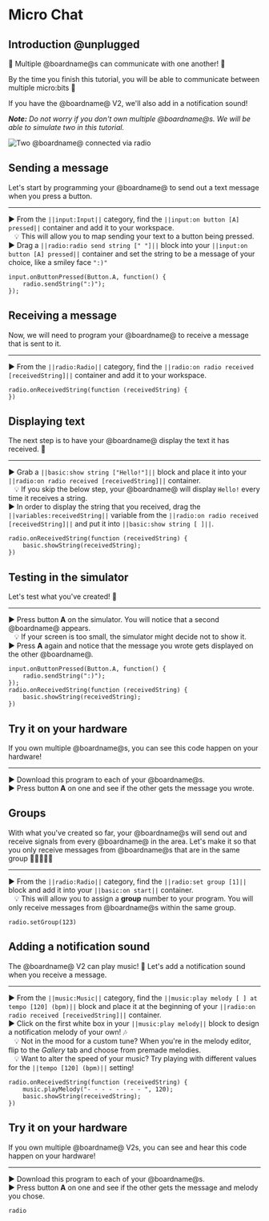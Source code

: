 # Micro Chat

## Introduction @unplugged

💬 Multiple @boardname@s can communicate with one another! 💬

By the time you finish this tutorial, you will be able to communicate between multiple micro:bits 🥳

If you have the @boardname@ V2, we'll also add in a notification sound!

_**Note:** Do not worry if you don't own multiple @boardname@s. We will be able to simulate two in this tutorial._

![Two @boardname@ connected via radio](/static/mb/projects/a9-radio.png)

## Sending a message

Let's start by programming your @boardname@ to send out a text message when you press a button.

---

► From the ``||input:Input||`` category, find the ``||input:on button [A] pressed||`` container and add it to your workspace.
<br/>
&nbsp;&nbsp; 💡 This will allow you to map sending your text to a button being pressed.
<br/>
► Drag a ``||radio:radio send string [" "]||`` block into your  ``||input:on button [A] pressed||`` container and set the string to be a message of your choice, like a smiley face ``":)"``

```blocks
input.onButtonPressed(Button.A, function() {
    radio.sendString(":)");
});
```

## Receiving a message

Now, we will need to program your @boardname@ to receive a message that is sent to it.

---

► From the ``||radio:Radio||`` category, find the ``||radio:on radio received [receivedString]||`` container and add it to your workspace.

```blocks
radio.onReceivedString(function (receivedString) {
})
```

## Displaying text

The next step is to have your @boardname@ display the text it has received. 📃

---

► Grab a ``||basic:show string ["Hello!"]||`` block and place it into your ``||radio:on radio received [receivedString]||`` container.
<br/>
&nbsp;&nbsp; 💡 If you skip the below step, your @boardname@ will display ``Hello!`` every time it receives a string.
<br/>
► In order to display the string that you received, drag the ``||variables:receivedString||`` variable from the ``||radio:on radio received [receivedString]||`` and put it into ``||basic:show string [ ]||``.
󠀢
```blocks
radio.onReceivedString(function (receivedString) {
    basic.showString(receivedString);
})
```

## Testing in the simulator

Let's test what you've created! 👀

---

► Press button **A** on the simulator. You will notice that a second @boardname@ appears.
<br/>
&nbsp;&nbsp; 💡 If your screen is too small, the simulator might decide not to show it.
<br/>
► Press **A** again and notice that the message you wrote gets displayed on the other @boardname@.

```blocks
input.onButtonPressed(Button.A, function() {
    radio.sendString(":)");
});
radio.onReceivedString(function (receivedString) {
    basic.showString(receivedString);
})
```

## Try it on your hardware

If you own multiple @boardname@s, you can see this code happen on your hardware!

---

► Download this program to each of your @boardname@s.
<br/>
► Press button **A** on one and see if the other gets the message you wrote.

## Groups

With what you've created so far, your @boardname@s will send out and receive signals from every @boardname@ in the area. Let's make it so that you only receive messages from @boardname@s that are in the same group 🧑🏿‍🤝‍🧑🏼

---

► From the ``||radio:Radio||`` category, find the ``||radio:set group [1]||`` block and add it into your ``||basic:on start||`` container.
<br/>
&nbsp;&nbsp; 💡 This will allow you to assign a **group** number to your program. You will only receive messages from @boardname@s within the same group.
<br/>


```blocks
radio.setGroup(123)
```

## Adding a notification sound

The @boardname@ V2 can play music! 🎵 Let's add a notification sound when you receive a message.

---

► From the ``||music:Music||`` category, find the ``||music:play melody [ ] at tempo [120] (bpm)||`` block and place it at the beginning of your ``||radio:on radio received [receivedString]||`` container.
<br/>
► Click on the first white box in your ``||music:play melody||`` block to design a notification melody of your own! 🎶
<br/>
&nbsp;&nbsp; 💡 Not in the mood for a custom tune? When you're in the melody editor, flip to the _Gallery_ tab and choose from premade melodies.
<br/>
&nbsp;&nbsp; 💡 Want to alter the speed of your music? Try playing with different values for the ``||tempo [120] (bpm)||`` setting!

```blocks
radio.onReceivedString(function (receivedString) {
    music.playMelody("- - - - - - - - ", 120);
    basic.showString(receivedString);
})
```

## Try it on your hardware

If you own multiple @boardname@ V2s, you can see and hear this code happen on your hardware!

---

► Download this program to each of your @boardname@s.
<br/>
► Press button **A** on one and see if the other gets the message and melody you chose.

```package
radio
```